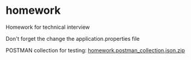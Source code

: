 # homework
Homework for technical interview

Don't forget the change the application.properties file

POSTMAN collection for testing:
[homework.postman_collection.json.zip](https://github.com/Bruubsy/homework/files/9529498/homework.postman_collection.json.zip)
